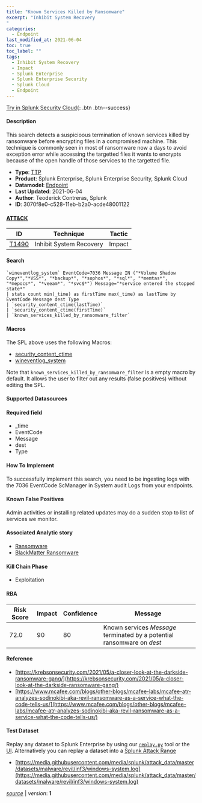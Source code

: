 ```yaml
---
title: "Known Services Killed by Ransomware"
excerpt: "Inhibit System Recovery
"
categories:
  - Endpoint
last_modified_at: 2021-06-04
toc: true
toc_label: ""
tags:
  - Inhibit System Recovery
  - Impact
  - Splunk Enterprise
  - Splunk Enterprise Security
  - Splunk Cloud
  - Endpoint
---
```




[Try in Splunk Security Cloud](https://www.splunk.com/en_us/cyber-security.html){: .btn .btn--success}

#### Description

This search detects a suspicioous termination of known services killed by ransomware before encrypting files in a compromised machine. This technique is commonly seen in most of ransomware now a days to avoid exception error while accessing the targetted files it wants to encrypts because of the open handle of those services to the targetted file.

- **Type**: [TTP](https://github.com/splunk/security_content/wiki/object-Analytic-Types)
- **Product**: Splunk Enterprise, Splunk Enterprise Security, Splunk Cloud
- **Datamodel**: [Endpoint](https://docs.splunk.com/Documentation/CIM/latest/User/Endpoint)
- **Last Updated**: 2021-06-04
- **Author**: Teoderick Contreras, Splunk
- **ID**: 3070f8e0-c528-11eb-b2a0-acde48001122


#### [ATT&CK](https://attack.mitre.org/)

| ID             | Technique        |  Tactic             |
| -------------- | ---------------- |-------------------- |
| [T1490](https://attack.mitre.org/techniques/T1490/) | Inhibit System Recovery | Impact |

#### Search

```
`wineventlog_system` EventCode=7036 Message IN ("*Volume Shadow Copy*","*VSS*", "*backup*", "*sophos*", "*sql*", "*memtas*", "*mepocs*", "*veeam*", "*svc$*") Message="*service entered the stopped state*" 
| stats count min(_time) as firstTime max(_time) as lastTime by EventCode Message dest Type 
| `security_content_ctime(lastTime)` 
| `security_content_ctime(firstTime)` 
| `known_services_killed_by_ransomware_filter`
```

#### Macros
The SPL above uses the following Macros:
* [security_content_ctime](https://github.com/splunk/security_content/blob/develop/macros/security_content_ctime.yml)
* [wineventlog_system](https://github.com/splunk/security_content/blob/develop/macros/wineventlog_system.yml)

Note that `known_services_killed_by_ransomware_filter` is a empty macro by default. It allows the user to filter out any results (false positives) without editing the SPL.

#### Supported Datasources


#### Required field
* _time
* EventCode
* Message
* dest
* Type


#### How To Implement
To successfully implement this search, you need to be ingesting logs with the 7036 EventCode ScManager in System audit Logs from your endpoints.

#### Known False Positives
Admin activities or installing related updates may do a sudden stop to list of services we monitor.

#### Associated Analytic story
* [Ransomware](/stories/ransomware)
* [BlackMatter Ransomware](/stories/blackmatter_ransomware)


#### Kill Chain Phase
* Exploitation



#### RBA

| Risk Score  | Impact      | Confidence   | Message      |
| ----------- | ----------- |--------------|--------------|
| 72.0 | 90 | 80 | Known services $Message$ terminated by a potential ransomware on $dest$ |




#### Reference

* [https://krebsonsecurity.com/2021/05/a-closer-look-at-the-darkside-ransomware-gang/](https://krebsonsecurity.com/2021/05/a-closer-look-at-the-darkside-ransomware-gang/)
* [https://www.mcafee.com/blogs/other-blogs/mcafee-labs/mcafee-atr-analyzes-sodinokibi-aka-revil-ransomware-as-a-service-what-the-code-tells-us/](https://www.mcafee.com/blogs/other-blogs/mcafee-labs/mcafee-atr-analyzes-sodinokibi-aka-revil-ransomware-as-a-service-what-the-code-tells-us/)



#### Test Dataset
Replay any dataset to Splunk Enterprise by using our [`replay.py`](https://github.com/splunk/attack_data#using-replaypy) tool or the [UI](https://github.com/splunk/attack_data#using-ui).
Alternatively you can replay a dataset into a [Splunk Attack Range](https://github.com/splunk/attack_range#replay-dumps-into-attack-range-splunk-server)


* [https://media.githubusercontent.com/media/splunk/attack_data/master/datasets/malware/revil/inf3/windows-system.log](https://media.githubusercontent.com/media/splunk/attack_data/master/datasets/malware/revil/inf3/windows-system.log)



[*source*](https://github.com/splunk/security_content/tree/develop/detections/endpoint/known_services_killed_by_ransomware.yml) \| *version*: **1**